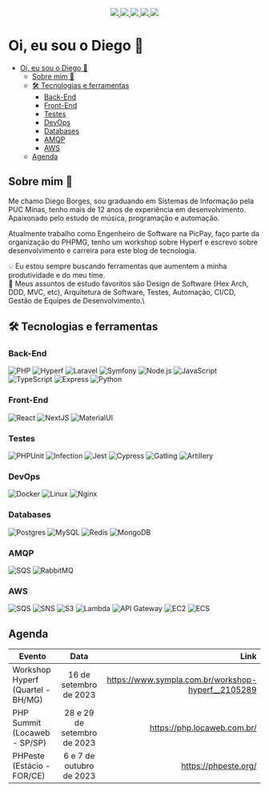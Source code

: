 <p align="center">
  <a target="_blank" href="https://twitter.com/eudiegoborgs">
    <img src="https://img.shields.io/twitter/follow/eudiegoborgs?color=1DA1F2&logo=twitter&style=for-the-badge&label=twitter"/>
  </a>
  <a target="_blank" href="https://www.instagram.com/eudiegoborgs"><img src="https://img.shields.io/badge/Instagram-E4405F?style=for-the-badge&logo=instagram&logoColor=white">
  </a>  
  <a target="_blank" href="https://www.linkedin.com/in/eudiegoborgs">
    <img src="https://img.shields.io/badge/LinkedIn-307cc5?style=for-the-badge&logo=linkedin&logoColor=white&color=004182"/>
  </a>
  <a target="_blank" href="https://diegoborgs.com.br">
    <img src="https://img.shields.io/badge/-website-307cc5?style=for-the-badge&logo=google-chrome&logoColor=white&color=000000"/>
  </a>
    <a target="_blank" href="https://diegoborgs.com.br/curriculo">
    <img src="https://img.shields.io/badge/-Curriculo-307cc5?style=for-the-badge&logo=google-chrome&logoColor=white&color=000000"/>
  </a>
</p>

# Oi, eu sou o Diego 👋



- [Oi, eu sou o Diego 👋](#oi-eu-sou-o-diego-)
  - [Sobre mim 🚀](#sobre-mim-)
  - [🛠️ Tecnologias e ferramentas](#️-tecnologias-e-ferramentas)
    - [Back-End](#back-end)
    - [Front-End](#front-end)
    - [Testes](#testes)
    - [DevOps](#devops)
    - [Databases](#databases)
    - [AMQP](#amqp)
    - [AWS](#aws)
  - [Agenda](#agenda)

## Sobre mim 🚀
Me chamo Diego Borges, sou graduando em Sistemas de Informação pela PUC Minas, tenho mais de 12 anos de experiência em desenvolvimento. Apaixonado pelo estudo de música, programação e automação.

Atualmente trabalho como Engenheiro de Software na PicPay, faço parte da organização do PHPMG, tenho um workshop sobre Hyperf e escrevo sobre desenvolvimento e carreira para este blog de tecnologia.

💡 Eu estou sempre buscando ferramentas que aumentem a minha produtividade e do meu time.\
🌱 Meus assuntos de estudo favoritos são Design de Software (Hex Arch, DDD, MVC, etc), Arquitetura de Software, Testes, Automação, CI/CD, Gestão de Equipes de Desenvolvimento.\

## 🛠️ Tecnologias e ferramentas

### Back-End
![PHP](https://img.shields.io/badge/-PHP-000?&logo=php)
![Hyperf](https://img.shields.io/badge/-Hyperf-000?&logo=hyperf)
![Laravel](https://img.shields.io/badge/-Laravel-000?&logo=laravel)
![Symfony](https://img.shields.io/badge/-Symfony-000?&logo=symfony)
![Node.js](https://img.shields.io/badge/-Node.js-000?&logo=nodedotjs)
![JavaScript](https://img.shields.io/badge/-JavaScript-000?&logo=JavaScript)
![TypeScript](https://img.shields.io/badge/-TypeScript-000?&logo=TypeScript)
![Express](https://img.shields.io/badge/-Express-000?&logo=express)
![Python](https://img.shields.io/badge/-Python-000?&logo=python)

### Front-End
![React](https://img.shields.io/badge/-React-000?&logo=React)
![NextJS](https://img.shields.io/badge/-NextJS-000?&logo=Next.js)
![MaterialUI](https://img.shields.io/badge/Material--UI-000?logo=material-ui)

### Testes
![PHPUnit](https://img.shields.io/badge/-PHPUnit-000?&logo=phpunit)
![Infection](https://img.shields.io/badge/-Infection-000?&logo=infection)
![Jest](https://img.shields.io/badge/-Jest-000?&logo=jest)
![Cypress](https://img.shields.io/badge/-Cypress-000?&logo=cypress)
![Gatling](https://img.shields.io/badge/-Gatling-000?&logo=Gatling)
![Artillery](https://img.shields.io/badge/-Artillery-000?&logo=artillery)

### DevOps
![Docker](https://img.shields.io/badge/-Docker-000?&logo=Docker)
![Linux](https://img.shields.io/badge/-Linux-000?&logo=Linux)
![Nginx](https://img.shields.io/badge/-Nginx-000?&logo=Nginx)

### Databases
![Postgres](https://img.shields.io/badge/PostgreSQL-000?logo=PostgreSQL)
![MySQL](https://img.shields.io/badge/-MySQL-000?&logo=MySQL)
![Redis](https://img.shields.io/badge/-Redis-000?&logo=Redis)
![MongoDB](https://img.shields.io/badge/-MongoDB-000?&logo=MongoDB)

### AMQP
![SQS](https://img.shields.io/badge/-SQS-000?&logo=SQS)
![RabbitMQ](https://img.shields.io/badge/-RabbitMQ-000?&logo=rabbitmq)

### AWS
![SQS](https://img.shields.io/badge/-SQS-000?&logo=sqs)
![SNS](https://img.shields.io/badge/-SNS-000?&logo=sns)
![S3](https://img.shields.io/badge/-S3-000?&logo=s3)
![Lambda](https://img.shields.io/badge/-Lambda-000?&logo=lambda)
![API Gateway](https://img.shields.io/badge/-API_Gateway-000?&logo=apigateway)
![EC2](https://img.shields.io/badge/-EC2-000?&logo=ec2)
![ECS](https://img.shields.io/badge/-ECS-000?&logo=ecs)

## Agenda
| Evento   |      Data      |  Link |
|----------|:-------------:|------:|
| Workshop Hyperf (Quartel - BH/MG) |  16 de setembro de 2023 | https://www.sympla.com.br/workshop-hyperf__2105289 |
| PHP Summit (Locaweb - SP/SP)|    28 e 29 de setembro de 2023   |   https://php.locaweb.com.br/ |
| PHPeste (Estácio - FOR/CE) | 6 e 7 de outubro de 2023 |    https://phpeste.org/ |
